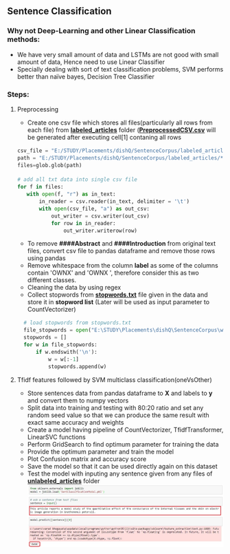 ## Sentence Classification

### Why not Deep-Learning and other Linear Classification methods: 
* We have very small amount of data and LSTMs are not good with small amount of data, Hence need to use Linear Classifier
* Specially dealing with sort of text classification problems, SVM performs better than naïve bayes, Decision Tree Classifier

### Steps:
1. Preprocessing 
    * Create one csv file which stores all files(particularly all rows from each file) from **[labeled_articles](https://github.com/varadbhogayata/Sentence-Classification/tree/master/SentenceCorpus/labeled_articles)** folder ([__PreprocessedCSV.csv__](https://github.com/varadbhogayata/Sentence-Classification/blob/master/preprocessedCSV.csv) will be generated after executing cell[1] contaning all rows
    ```python
   csv_file = "E:/STUDY/Placements/dishQ/SentenceCorpus/labeled_articles/preprocessedCSV.csv"  
   path = "E:/STUDY/Placements/dishQ/SentenceCorpus/labeled_articles/*.txt"    # path of all txt files
   files=glob.glob(path)  

   # add all txt data into single csv file
   for f in files:
       with open(f, "r") as in_text:
           in_reader = csv.reader(in_text, delimiter = '\t')
           with open(csv_file, "a") as out_csv:
               out_writer = csv.writer(out_csv)
               for row in in_reader:
                   out_writer.writerow(row)
    ```
    * To remove __####Abstract__ and __####Introduction__ from original text files, convert csv file to pandas dataframe and remove those rows using pandas
    * Remove whitespace from the column **label** as some of the columns contain 'OWNX' and 'OWNX ', therefore consider this as two different classes.
    * Cleaning the data by using regex 
    * Collect stopwords from [__stopwords.txt__](https://github.com/varadbhogayata/Sentence-Classification/blob/master/SentenceCorpus/word_lists/stopwords.txt) file given in the data and store it in **stopword list** (Later will be used as input parameter to CountVectorizer)
    ```python
      # load stopwords from stopwords.txt
      file_stopwords = open("E:\STUDY\Placements\dishQ\SentenceCorpus\word_lists/stopwords.txt","r")
      stopwords = []
      for w in file_stopwords:
          if w.endswith('\n'):
              w = w[:-1]
              stopwords.append(w)
    ```
    
2. Tfidf features followed by SVM multiclass classification(oneVsOther)
    * Store sentences data from pandas dataframe to __X__ and labels to __y__ and convert them to numpy vectors
    * Split data into training and testing with 80:20 ratio and set any random seed value so that we can produce the same result with exact same accuracy and weights
    * Create a model having pipeline of CountVectorizer, TfidfTransformer, LinearSVC functions
    * Perform GridSearch to find optimum parameter for training the data
    * Provide the optimum parameter and train the model 
    * Plot Confusion matrix and accuracy score
    * Save the model so that it can be used directly again on this dataset
    * Test the model with inputing any sentence given from any files of [__unlabeled_articles__](https://github.com/varadbhogayata/Sentence-Classification/tree/master/SentenceCorpus/unlabeled_articles) folder 
    ![result](https://github.com/varadbhogayata/Sentence-Classification/blob/master/Images/Output%20Image.JPG)
